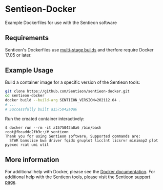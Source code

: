 # Sentieon-Docker

Example Dockerfiles for use with the Sentieon software

## Requirements

Sentieon's Dockerfiles use [multi-stage builds](https://docs.docker.com/develop/develop-images/multistage-build/) and therfore require Docker 17.05 or later.

## Example Usage

Build a container image for a specific version of the Sentieon tools:

```bash
git clone https://github.com/Sentieon/sentieon-docker.git
cd sentieon-docker
docker build --build-arg SENTIEON_VERSION=202112.04 .
# ...
# Successfully built a1575042a0a6
```

Run the created container interactively:

```
$ docker run --rm -it a1575042a0a6 /bin/bash
root@fbcaddc2fb3c:/# sentieon
Thank you for using Sentieon software. Supported commands are:
  STAR bamslice bwa driver fqidx gnuplot licclnt licsrvr minimap2 plot pyexec rcat umi util
```

## More information

For additional help with Docker, please see the [Docker documentation](https://docs.docker.com). For additional help with the Sentieon tools, please visit the Sentieon [support page](https://www.sentieon.com/support/).

